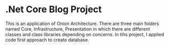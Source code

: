 # .Net Core Blog Project

This is an application of Onion Architecture. There are three main folders named Core, Infrastructure, Presentation in which there are different classes and class libraries depending on concerns. In tihs project, I applied code first approach to create database.
